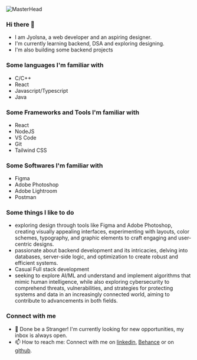 ![MasterHead](https://user-images.githubusercontent.com/58959408/232639433-cb0aea21-66f0-4508-a771-85e2089c5a87.gif)
### Hi there 👋
* I am Jyolsna, a web developer and an aspiring designer.
* I'm currently learning backend, DSA and exploring designing.
* I'm also building some backend projects 

### Some languages I'm familiar with
* C/C++
* React
* Javascript/Typescript
* Java

### Some Frameworks and Tools I'm familiar with
* React
* NodeJS
* VS Code
* Git
* Tailwind CSS

### Some Softwares I'm familiar with
* Figma
* Adobe Photoshop
* Adobe Lightroom
* Postman

### Some things I like to do
* exploring design through tools like Figma and Adobe Photoshop, creating visually appealing interfaces, experimenting with layouts, color schemes, typography, and graphic elements to craft engaging and user-centric designs.
* passionate about backend development and its intricacies, delving into databases, server-side logic, and optimization to create robust and efficient systems.
* Casual Full stack development
* seeking to explore AI/ML and understand and implement algorithms that mimic human intelligence, while also exploring cybersecurity to comprehend threats, vulnerabilities, and strategies for protecting systems and data in an increasingly connected world, aiming to contribute to advancements in both fields.

### Connect with me
- 💬 Done be a Stranger! I'm currently looking for new opportunities, my inbox is always open. 
- 📫 How to reach me: Connect with me on [linkedin](https://www.linkedin.com/in/jyolsna-joemon/), [Behance](https://www.behance.net/jyolsnajoemon) or on [github](https://github.com/jyolsnajoemon).
